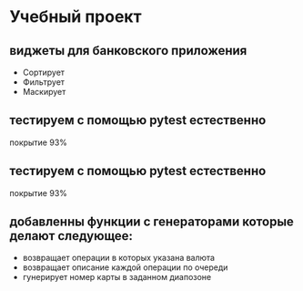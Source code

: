 # Учебный проект
## виджеты для банковского приложения
- Сортирует
- Фильтрует
- Маскирует
  
## тестируем с помощью pytest естественно
покрытие 93%

## тестируем с помощью pytest естественно
покрытие 93%

## добавленны функции с генераторами которые делают следующее:
- возвращает операции в которых указана валюта
- возвращает описание каждой операции по очереди
- гунерирует номер карты в заданном диапозоне